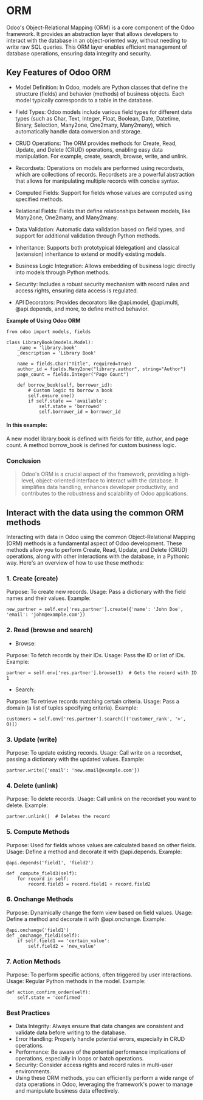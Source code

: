 # ORM 
Odoo's Object-Relational Mapping (ORM) is a core component of the Odoo framework. It provides an abstraction layer that allows developers to interact with the database in an object-oriented way, without needing to write raw SQL queries. This ORM layer enables efficient management of database operations, ensuring data integrity and security.

## Key Features of Odoo ORM
- Model Definition: In Odoo, models are Python classes that define the structure (fields) and behavior (methods) of business objects. Each model typically corresponds to a table in the database.

- Field Types: Odoo models include various field types for different data types (such as Char, Text, Integer, Float, Boolean, Date, Datetime, Binary, Selection, Many2one, One2many, Many2many), which automatically handle data conversion and storage.

- CRUD Operations: The ORM provides methods for Create, Read, Update, and Delete (CRUD) operations, enabling easy data manipulation. For example, create, search, browse, write, and unlink.

- Recordsets: Operations on models are performed using recordsets, which are collections of records. Recordsets are a powerful abstraction that allows for manipulating multiple records with concise syntax.

- Computed Fields: Support for fields whose values are computed using specified methods.

- Relational Fields: Fields that define relationships between models, like Many2one, One2many, and Many2many.

- Data Validation: Automatic data validation based on field types, and support for additional validation through Python methods.

- Inheritance: Supports both prototypical (delegation) and classical (extension) inheritance to extend or modify existing models.

- Business Logic Integration: Allows embedding of business logic directly into models through Python methods.

- Security: Includes a robust security mechanism with record rules and access rights, ensuring data access is regulated.

- API Decorators: Provides decorators like @api.model, @api.multi, @api.depends, and more, to define method behavior.

**Example of Using Odoo ORM**
```
from odoo import models, fields

class LibraryBook(models.Model):
    _name = 'library.book'
    _description = 'Library Book'

    name = fields.Char("Title", required=True)
    author_id = fields.Many2one("library.author", string="Author")
    page_count = fields.Integer("Page Count")

    def borrow_book(self, borrower_id):
        # Custom logic to borrow a book
        self.ensure_one()
        if self.state == 'available':
            self.state = 'borrowed'
            self.borrower_id = borrower_id
```
#### In this example:

A new model library.book is defined with fields for title, author, and page count.
A method borrow_book is defined for custom business logic.
### Conclusion
> Odoo's ORM is a crucial aspect of the framework, providing a high-level, object-oriented interface to interact with the database. It simplifies data handling, enhances developer productivity, and contributes to the robustness and scalability of Odoo applications.

## Interact with the data using the common ORM methods
Interacting with data in Odoo using the common Object-Relational Mapping (ORM) methods is a fundamental aspect of Odoo development. These methods allow you to perform Create, Read, Update, and Delete (CRUD) operations, along with other interactions with the database, in a Pythonic way. Here's an overview of how to use these methods:

### 1. Create (create)
Purpose: To create new records.
Usage: Pass a dictionary with the field names and their values.
Example:
```
new_partner = self.env['res.partner'].create({'name': 'John Doe', 'email': 'john@example.com'})
```
### 2. Read (browse and search)
- Browse:

Purpose: To fetch records by their IDs.
Usage: Pass the ID or list of IDs.
Example:
```
partner = self.env['res.partner'].browse(1)  # Gets the record with ID 1
```
- Search:

Purpose: To retrieve records matching certain criteria.
Usage: Pass a domain (a list of tuples specifying criteria).
Example:
```
customers = self.env['res.partner'].search([('customer_rank', '>', 0)])
```
### 3. Update (write)
Purpose: To update existing records.
Usage: Call write on a recordset, passing a dictionary with the updated values.
Example:
```
partner.write({'email': 'new.email@example.com'})
```
### 4. Delete (unlink)
Purpose: To delete records.
Usage: Call unlink on the recordset you want to delete.
Example:
```
partner.unlink()  # Deletes the record
```
### 5. Compute Methods
Purpose: Used for fields whose values are calculated based on other fields.
Usage: Define a method and decorate it with @api.depends.
Example:
```
@api.depends('field1', 'field2')

def _compute_field3(self):
    for record in self:
        record.field3 = record.field1 + record.field2
```
### 6. Onchange Methods
Purpose: Dynamically change the form view based on field values.
Usage: Define a method and decorate it with @api.onchange.
Example:
```
@api.onchange('field1')
def _onchange_field1(self):
    if self.field1 == 'certain_value':
        self.field2 = 'new_value'
```
### 7. Action Methods
Purpose: To perform specific actions, often triggered by user interactions.
Usage: Regular Python methods in the model.
Example:
```
def action_confirm_order(self):
    self.state = 'confirmed'
```
### Best Practices
- Data Integrity: Always ensure that data changes are consistent and validate data before writing to the database.
- Error Handling: Properly handle potential errors, especially in CRUD operations.
- Performance: Be aware of the potential performance implications of operations, especially in loops or batch operations.
- Security: Consider access rights and record rules in multi-user environments.
- Using these ORM methods, you can efficiently perform a wide range of data operations in Odoo, leveraging the framework's power to manage and manipulate business data effectively.
